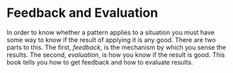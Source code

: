 # Feedback and Evaluation

In order to know whether a pattern applies to a situation you must have some way to know if the result of applying it is any good. There are two parts to this. The first, _feedback_, is the mechanism by which you sense the results. The second, _evaluation_, is how you know if the result is good. This book tells you how to get feedback and how to evaluate results.